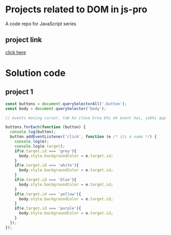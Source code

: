 # Projects related to DOM in js-pro
A code repo for JavaScript series 
## project link 
[click here](https://stackblitz.com/edit/dom-project-chaiaurcode-rtkds2?file=index.html)

# Solution code

## project 1

```javascript
const buttons = document.querySelectorAll('.button');
const body = document.querySelector('body');

// events moving cursor, tab ko close krna bhi ek event hai, jabhi app click kar skte hai ham event ko function mai le sakte hai orrr use sath activity kar sakte hai

buttons.forEach(function (button) {
  console.log(button);
  button.addEventListener('click', function (e /* its a name */) {
    console.log(e);
    console.log(e.target);
    if(e.target.id === 'grey'){
      body.style.backgroundColor = e.target.id;
    }
    if(e.target.id === 'white'){
      body.style.backgroundColor = e.target.id;
    }
    if(e.target.id === 'blue'){
      body.style.backgroundColor = e.target.id;
    }
    if(e.target.id === 'yellow'){
      body.style.backgroundColor = e.target.id;
    }
    if(e.target.id === 'purple'){
      body.style.backgroundColor = e.target.id;
    }
  });
});

```